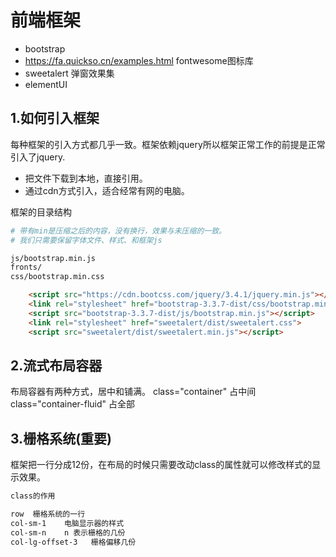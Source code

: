 # 前端框架

- bootstrap
- https://fa.quickso.cn/examples.html fontwesome图标库
- sweetalert 弹窗效果集
- elementUI

## 1.如何引入框架
每种框架的引入方式都几乎一致。框架依赖jquery所以框架正常工作的前提是正常引入了jquery.

- 把文件下载到本地，直接引用。
- 通过cdn方式引入，适合经常有网的电脑。

框架的目录结构
```bash
# 带有min是压缩之后的内容，没有换行，效果与未压缩的一致。
# 我们只需要保留字体文件、样式、和框架js

js/bootstrap.min.js
fronts/
css/bootstrap.min.css
```

```html
    <script src="https://cdn.bootcss.com/jquery/3.4.1/jquery.min.js"></script>
    <link rel="stylesheet" href="bootstrap-3.3.7-dist/css/bootstrap.min.css">
    <script src="bootstrap-3.3.7-dist/js/bootstrap.min.js"></script>
    <link rel="stylesheet" href="sweetalert/dist/sweetalert.css">
    <script src="sweetalert/dist/sweetalert.min.js"></script>
```

## 2.流式布局容器
布局容器有两种方式，居中和铺满。
class="container" 占中间
class="container-fluid" 占全部

## 3.栅格系统(重要)

框架把一行分成12份，在布局的时候只需要改动class的属性就可以修改样式的显示效果。

```bash
class的作用

row  栅格系统的一行
col-sm-1    电脑显示器的样式
col-sm-n    n 表示栅格的几份
col-lg-offset-3   栅格偏移几份
```
